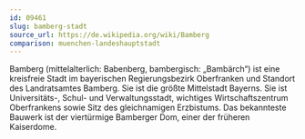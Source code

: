 ```yaml
---
id: 09461
slug: bamberg-stadt
source_url: https://de.wikipedia.org/wiki/Bamberg
comparison: muenchen-landeshauptstadt
---
```


Bamberg (mittelalterlich: Babenberg, bambergisch: „Bambärch“) ist eine kreisfreie Stadt im bayerischen Regierungsbezirk Oberfranken und Standort des Landratsamtes Bamberg. Sie ist die größte Mittelstadt Bayerns. Sie ist Universitäts-, Schul- und Verwaltungsstadt, wichtiges Wirtschaftszentrum Oberfrankens sowie Sitz des gleichnamigen Erzbistums. Das bekannteste Bauwerk ist der viertürmige Bamberger Dom, einer der früheren Kaiserdome.
